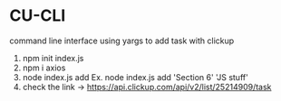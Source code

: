 # CU-CLI
command line interface using yargs to add task with clickup

1) npm init
  index.js
2) npm i axios 
3) node index.js add <taskName> <taskContent>
  Ex. node index.js add 'Section 6' 'JS stuff'
4) check the link -> https://api.clickup.com/api/v2/list/25214909/task
